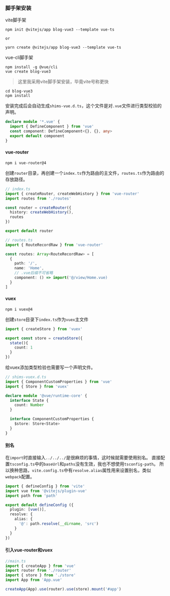 ### 脚手架安装
vite脚手架
```
npm init @vitejs/app blog-vue3 --template vue-ts

or

yarn create @vitejs/app blog-vue3 --template vue-ts
```
vue-cli脚手架
```
npm install -g @vue/cli
vue create blog-vue3
```
> 这里我采用vite脚手架安装，毕竟vite号称更快  

```
cd blog-vue3
npm install
```
安装完成后会自动生成`shims-vue.d.ts`，这个文件是对`.vue`文件进行类型校验的声明。
```ts
declare module '*.vue' {
  import { DefineComponent } from 'vue'
  const component: DefineComponent<{}, {}, any>
  export default component
}
```
#### vue-router
```
npm i vue-router@4
```
创建`router`目录，再创建一个`index.ts`作为路由的主文件，`routes.ts`作为路由的存放路径。
```ts
// index.ts
import { createRouter, createWebHistory } from 'vue-router'
import routes from './routes'

const router = createRouter({
  history: createWebHistory(),
  routes
})

export default router
```

```ts
// routes.ts
import { RouteRecordRaw } from 'vue-router'

const routes: Array<RouteRecordRaw> = [
  {
    path: '/',
    name: 'Home',
    // .vue后缀不可省略
    component: () => import('@/view/Home.vue)
  }
]
```
#### vuex
```
npm i vuex@4
```
创建`store`目录下`index.ts`作为`vuex`主文件
```ts
import { createStore } from 'vuex'

export const store = createStore({
  state(){
    count: 1
  }
})
```
给vuex添加类型检验也需要写一个声明文件。
```ts
// shims-vuex.d.ts
import { ComponentCustomProperties } from 'vue'
import { Store } from 'vuex'

declare module '@vue/runtime-core' {
  interface State {
    count: Number
  }

  interface ComponentCustomProperties {
    $store: Store<State>
  }
}
```
#### 别名
在`import`时直接输入`../../../`是很麻烦的事情，这时候就需要使用别名。
直接配置`tsconfig.ts`中的`baseUrl`和`paths`没有生效，我也不想使用`tsconfig-path`。
所以换种思路，`vite.config.ts`中有`resolve.alias`属性用来设置别名，类似`webpack`配置。
```ts
import { defineConfig } from 'vite'
import vue from '@vitejs/plugin-vue'
import path from 'path'

export default defineConfig ({
  plugin: [vue()],
  resolve: {
    alias: {
      '@': path.resolve(__dirname, 'src')
    }
  }
})
```
#### 引入vue-router和vuex
```ts
//main.ts
import { createApp } from 'vue'
import router from './router'
import { store } from './store'
import App from 'App.vue'

createApp(App).use(router).use(store).mount('#app')
```